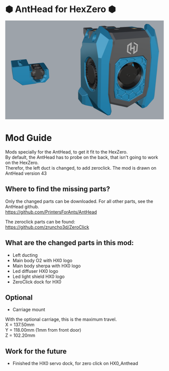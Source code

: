 # &#x2B22; AntHead for HexZero &#x2B22;
<p align="center"><img width="750" src="Assets/HX0_AntHead.png"></p>

# Mod Guide
Mods specially for the AntHead, to get it fit to the HexZero. <br>
By default, the AntHead has to probe on the back, that isn't going to work on the HexZero. <br>
Therefor, the left duct is changed, to add zeroclick.
The mod is drawn on AntHead version 43

## Where to find the missing parts?
Only the changed parts can be downloaded. For all other parts, see the AntHead github. <br>
https://github.com/PrintersForAnts/AntHead

The zeroclick parts can be found: <br>
https://github.com/zruncho3d/ZeroClick

## What are the changed parts in this mod:
- Left ducting
- Main body O2 with HX0 logo
- Main body sherpa with HX0 logo
- Led diffuser HX0 logo
- Led light shield HX0 logo
- ZeroClick dock for HX0

## Optional
- Carriage mount

With the optional carriage, this is the maximum travel. <br>
X = 137.50mm <br>
Y = 118.00mm (1mm from front door) <br>
Z = 102.20mm 

## Work for the future
- Finished the HX0 servo dock, for zero click on HX0_Anthead
